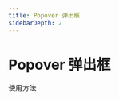 ```yaml
---
title: Popover 弹出框
sidebarDepth: 2
---
```


# Popover 弹出框


使用方法
<ClientOnly>
<popover-demos></popover-demos>
</ClientOnly> 